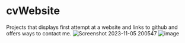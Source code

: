 # cvWebsite
Projects that displays first attempt at a website and links to github and offers ways to contact me.
![Screenshot 2023-11-05 200547](https://github.com/gjzuloaga/cvWebsite/assets/119768381/467f9438-48fb-4aa4-b839-2ed15c12176e)
![image](https://github.com/gjzuloaga/cvWebsite/assets/119768381/5184b893-1858-47fb-b9ef-2ce5e9669543)
